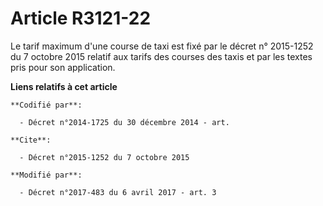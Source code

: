 # Article R3121-22

Le tarif maximum d'une course de taxi est fixé par le décret n° 2015-1252 du 7 octobre 2015 relatif aux tarifs des courses
des taxis et par les textes pris pour son application.

**Liens relatifs à cet article**

	**Codifié par**:

	  - Décret n°2014-1725 du 30 décembre 2014 - art.

	**Cite**:

	  - Décret n°2015-1252 du 7 octobre 2015

	**Modifié par**:

	  - Décret n°2017-483 du 6 avril 2017 - art. 3
